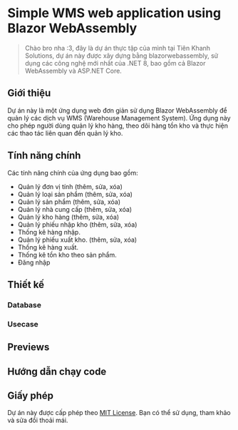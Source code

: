 # Simple WMS web application using Blazor WebAssembly

> Chào bro nha :3, đây là dự án thực tập của mình tại Tiên Khanh Solutions, dự án này được xây dựng bằng blazorwebassembly, sử dụng các công nghệ mới nhất của .NET 8, bao gồm cả Blazor WebAssembly và ASP.NET Core.

## Giới thiệu

Dự án này là một ứng dụng web đơn giản sử dụng Blazor WebAssembly để quản lý các dịch vụ WMS (Warehouse Management System). Ứng dụng này cho phép người dùng quản lý kho hàng, theo dõi hàng tồn kho và thực hiện các thao tác liên quan đến quản lý kho.

## Tính năng chính

Các tính năng chính của ứng dụng bao gồm:
- Quản lý đơn vị tính (thêm, sửa, xóa)
- Quản lý loại sản phẩm (thêm, sửa, xóa)
- Quản lý sản phẩm (thêm, sửa, xóa)
- Quản lý nhà cung cấp (thêm, sửa, xóa)
- Quản lý kho hàng (thêm, sửa, xóa)
- Quản lý phiếu nhập kho (thêm, sửa, xóa)
- Thống kê hàng nhập.
- Quản lý phiếu xuất kho. (thêm, sửa, xóa)
- Thống kê hàng xuất.
- Thống kê tồn kho theo sản phẩm.
- Đăng nhập

## Thiết kế

### Database

### Usecase

## Previews

## Hướng dẫn chạy code

## Giấy phép

Dự án này được cấp phép theo [MIT License](LICENSE). Bạn có thể sử dụng, tham khảo và sửa đổi thoải mái.

